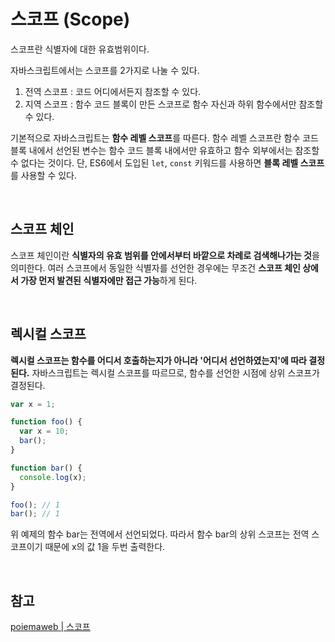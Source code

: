 # 스코프 (Scope)
스코프란 식별자에 대한 유효범위이다.

자바스크립트에서는 스코프를 2가지로 나눌 수 있다.
1. 전역 스코프 : 코드 어디에서든지 참조할 수 있다.
2. 지역 스코프 : 함수 코드 블록이 만든 스코프로 함수 자신과 하위 함수에서만 참조할 수 있다.

기본적으로 자바스크립트는 **함수 레벨 스코프**를 따른다. 함수 레벨 스코프란 함수 코드 블록 내에서 선언된 변수는 함수 코드 블록 내에서만 유효하고 함수 외부에서는 참조할 수 없다는 것이다.
단, ES6에서 도입된 `let`, `const` 키워드를 사용하면 **블록 레벨 스코프**를 사용할 수 있다.

<br>

## 스코프 체인
스코프 체인이란 **식별자의 유효 범위를 안에서부터 바깥으로 차례로 검색해나가는 것**을 의미한다. 여러 스코프에서 동일한 식별자를 선언한 경우에는 무조건 **스코프 체인 상에서 가장 먼저 발견된 식별자에만 접근 가능**하게 된다.

<br>

## 렉시컬 스코프
**렉시컬 스코프는 함수를 어디서 호출하는지가 아니라 '어디서 선언하였는지'에 따라 결정된다.** 자바스크립트는 렉시컬 스코프를 따르므로, 함수를 선언한 시점에 상위 스코프가 결정된다.

```js
var x = 1;

function foo() {
  var x = 10;
  bar();
}

function bar() {
  console.log(x);
}

foo(); // 1
bar(); // 1
```
위 예제의 함수 bar는 전역에서 선언되었다. 따라서 함수 bar의 상위 스코프는 전역 스코프이기 때문에 x의 값 1을 두번 출력한다.

<br>

## 참고
[poiemaweb | 스코프](https://poiemaweb.com/js-scope)
